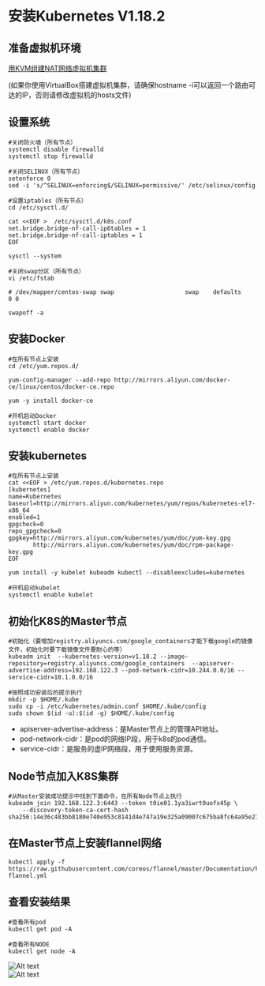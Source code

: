 # 安装Kubernetes V1.18.2

## 准备虚拟机环境

[用KVM组建NAT网络虚拟机集群](https://github.com/sunweisheng/kvm/blob/master/Create-NAT-Cluster.md)

(如果你使用VirtualBox搭建虚拟机集群，请确保hostname -i可以返回一个路由可达的IP，否则请修改虚拟机的hosts文件)

## 设置系统

```shell
#关闭防火墙（所有节点）
systemctl disable firewalld
systemctl stop firewalld

#关闭SELINUX（所有节点）
setenforce 0
sed -i 's/^SELINUX=enforcing$/SELINUX=permissive/' /etc/selinux/config

#设置iptables（所有节点）
cd /etc/sysctl.d/

cat <<EOF >  /etc/sysctl.d/k8s.conf
net.bridge.bridge-nf-call-ip6tables = 1
net.bridge.bridge-nf-call-iptables = 1
EOF

sysctl --system

#关闭swap分区（所有节点）
vi /etc/fstab

# /dev/mapper/centos-swap swap                    swap    defaults        0 0

swapoff -a
```

## 安装Docker

```shell
#在所有节点上安装
cd /etc/yum.repos.d/

yum-config-manager --add-repo http://mirrors.aliyun.com/docker-ce/linux/centos/docker-ce.repo

yum -y install docker-ce

#开机启动Docker
systemctl start docker
systemctl enable docker
```

## 安装kubernetes

```shell
#在所有节点上安装
cat <<EOF > /etc/yum.repos.d/kubernetes.repo
[kubernetes]
name=Kubernetes
baseurl=http://mirrors.aliyun.com/kubernetes/yum/repos/kubernetes-el7-x86_64
enabled=1
gpgcheck=0
repo_gpgcheck=0
gpgkey=http://mirrors.aliyun.com/kubernetes/yum/doc/yum-key.gpg
       http://mirrors.aliyun.com/kubernetes/yum/doc/rpm-package-key.gpg
EOF

yum install -y kubelet kubeadm kubectl --disableexcludes=kubernetes

#开机启动kubelet
systemctl enable kubelet
```

## 初始化K8S的Master节点

```shell
#初始化（要增加registry.aliyuncs.com/google_containers才能下载google的镜像文件，初始化时要下载镜像文件要耐心的等）
kubeadm init  --kubernetes-version=v1.18.2 --image-repository=registry.aliyuncs.com/google_containers  --apiserver-advertise-address=192.168.122.3 --pod-network-cidr=10.244.0.0/16 --service-cidr=10.1.0.0/16

#按照成功安装后的提示执行
mkdir -p $HOME/.kube
sudo cp -i /etc/kubernetes/admin.conf $HOME/.kube/config
sudo chown $(id -u):$(id -g) $HOME/.kube/config
```

* apiserver-advertise-address：是Master节点上的管理API地址。
* pod-network-cidr：是pod的网络IP段，用于k8s的pod通信。
* service-cidr：是服务的虚IP网络段，用于使用服务资源。

## Node节点加入K8S集群

```shell
#从Master安装成功提示中找到下面命令，在所有Node节点上执行
kubeadm join 192.168.122.3:6443 --token t0ie01.1ya3iwrt0uofx45p \
    --discovery-token-ca-cert-hash sha256:14e36c483bb8180e740e953c8141d4e747a19e325a09007c675ba8fc64a95e27
```

## 在Master节点上安装flannel网络

```shell
kubectl apply -f https://raw.githubusercontent.com/coreos/flannel/master/Documentation/kube-flannel.yml
```

## 查看安装结果

```shell
#查看所有pod
kubectl get pod -A

#查看所有NODE
kubectl get node -A
```

![Alt text](http://static.bluersw.com/images/Kubernetes/Kubernetes-Install-182-01.png)  
![Alt text](http://static.bluersw.com/images/Kubernetes/Kubernetes-Install-182-02.png)  

